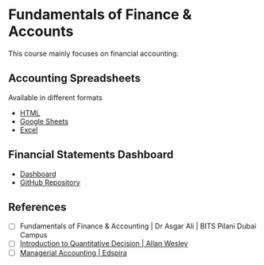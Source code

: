 # Fundamentals of Finance & Accounts

This course mainly focuses on financial accounting.

## Accounting Spreadsheets

Available in different formats

- [HTML](https://docs.google.com/spreadsheets/d/e/2PACX-1vQOe8w66LoM2Z2WIF83lDkFSXblWUKdsBNTP89FBcFlYGc4nv3fVptcAf7h3CVW9jqRcV2EYOoeQkGA/pubhtml)
- [Google Sheets](https://docs.google.com/spreadsheets/d/1bv3lSLNlvbCq1KiVeV2V3HI49OwRfLbdSf1YsKhET7g)
- [Excel](sheets/FFA.xlsx)

## Financial Statements Dashboard

- [Dashboard](https://financial-statements.streamlit.app)
- [GitHub Repository](https://github.com/ahmedthahir/financial_statements/)

## References

- [ ] Fundamentals of Finance & Accounting | Dr Asgar Ali | BITS Pilani Dubai Campus
- [ ] [Introduction to Quantitative Decision | Allan Wesley](https://www.youtube.com/playlist?list=PL5uQVhgbxe6wrKRpQP5zCn9A1YLEW15wy)
- [ ] [Managerial Accounting | Edspira](https://www.youtube.com/@Edspira)